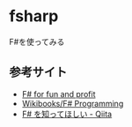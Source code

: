 # fsharp
F#を使ってみる
## 参考サイト
- [F# for fun and profit](https://fsharpforfunandprofit.com/site-contents/)
- [Wikibooks/F# Programming](https://en.wikibooks.org/wiki/F_Sharp_Programming)
- [F# を知ってほしい - Qiita](https://qiita.com/cannorin/items/59d79cc9a3b64c761cd4)
